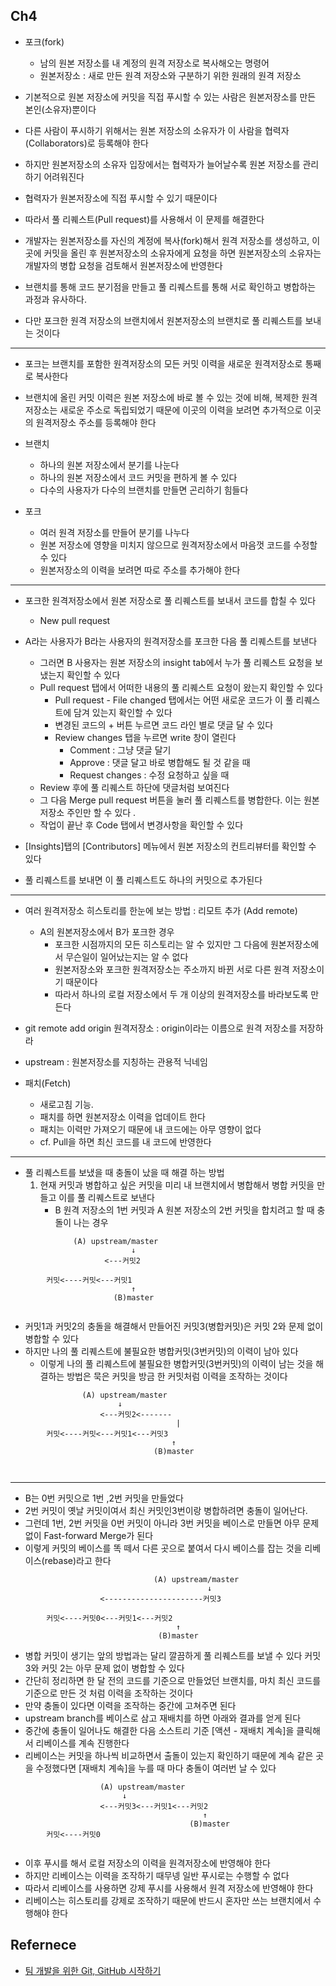 ## Ch4

- 포크(fork)
    - 남의 원본 저장소를 내 계정의 원격 저장소로 복사해오는 명령어
    - 원본저장소 : 새로 만든 원격 저장소와 구분하기 위한 원래의 원격 저장소
    
    
    
- 기본적으로 원본 저장소에 커밋을 직접 푸시할 수 있는 사람은 원본저장소를 만든 본인(소유자)뿐이다
- 다른 사람이 푸시하기 위해서는 원본 저장소의 소유자가 이 사람을 협력자(Collaborators)로 등록해야 한다
- 하지만 원본저장소의 소유자 입장에서는 협력자가 늘어날수록 원본 저장소를 관리하기 어려워진다
- 협력자가 원본저장소에 직접 푸시할 수 있기 때문이다
- 따라서 풀 리퀘스트(Pull request)를 사용해서 이 문제를 해결한다


- 개발자는 원본저장소를 자신의 계정에 복사(fork)해서 원격 저장소를 생성하고, 이 곳에 커밋을 올린 후 원본저장소의 소유자에게 요청을 하면 원본저장소의 소유자는 개발자의 병합 요청을 검토해서 원본저장소에 반영한다
- 브랜치를 통해 코드 분기점을 만들고 풀 리퀘스트를 통해 서로 확인하고 병합하는 과정과 유사하다.
- 다만 포크한 원격 저장소의 브랜치에서 원본저장소의 브랜치로 풀 리퀘스트를 보내는 것이다

<hr>


- 포크는 브랜치를 포함한 원격저장소의 모든 커밋 이력을 새로운 원격저장소로 통째로 복사한다
- 브랜치에 올린 커밋 이력은 원본 저장소에 바로 볼 수 있는 것에 비해, 복제한 원격 저장소는 새로운 주소로 독립되었기 때문에 이곳의 이력을 보려면 추가적으로 이곳의 원격저장소 주소를 등록해야 한다


- 브랜치
    - 하나의 원본 저장소에서 분기를 나눈다
    - 하나의 원본 저장소에서 코드 커밋을 편하게 볼 수 있다
    - 다수의 사용자가 다수의 브랜치를 만들면 곤리하기 힘들다
    
    
- 포크
    - 여러 원격 저장소를 만들어 분기를 나누다
    - 원본 저장소에 영향을 미치지 않으므로 원격저장소에서 마음껏 코드를 수정할 수 있다
    - 원본저장소의 이력을 보려면 따로 주소를 추가해야 한다

<hr>

- 포크한 원격저장소에서 원본 저장소로 풀 리퀘스트를 보내서 코드를 합칠 수 있다
    - New pull request


- A라는 사용자가 B라는 사용자의 원격저장소를 포크한 다음 풀 리퀘스트를 보낸다
    - 그러면 B 사용자는 원본 저장소의 insight tab에서 누가 풀 리퀘스트 요청을 보냈는지 확인할 수 있다
    - Pull request 탭에서 어떠한 내용의 풀 리퀘스트 요청이 왔는지 확인할 수 있다
        - Pull request - File changed 탭에서는 어떤 새로운 코드가 이 풀 리퀘스트에 담겨 있는지 확인할 수 있다
        - 변경된 코드의 + 버튼 누르면 코드 라인 별로 댓글 달 수 있다
        - Review changes 탭을 누르면 write 창이 열린다
            - Comment : 그냥 댓글 달기
            - Approve : 댓글 달고 바로 병합해도 될 것 같을 때
            - Request changes : 수정 요청하고 싶을 때
    - Review 후에 풀 리퀘스트 하단에 댓글처럼 보여진다
    - 그 다음 Merge pull request 버튼을 눌러 풀 리퀘스트를 병합한다. 이는 원본 저장소 주인만 할 수 있다 .
    - 작업이 끝난 후 Code 탭에서 변경사항을 확인할 수 있다
- [Insights]탭의 [Contributors] 메뉴에서 원본 저장소의 컨트리뷰터를 확인할 수 있다
- 풀 리퀘스트를 보내면 이 풀 리퀘스트도 하나의 커밋으로 추가된다

<hr>

- 여러 원격저장소 히스토리를 한눈에 보는 방법 : 리모트 추가 (Add remote)
    - A의 원본저장소에서 B가 포크한 경우
        - 포크한 시점까지의 모든 히스토리는 알 수 있지만 그 다음에 원본저장소에서 무슨일이 일어났는지는 알 수 없다
        - 원본저장소와 포크한 원격저장소는 주소까지 바뀐 서로 다른 원격 저장소이기 때문이다
        - 따라서 하나의 로컬 저장소에서 두 개 이상의 원격저장소를 바라보도록 만든다
- git remote add origin 원격저장소 : origin이라는 이름으로 원격 저장소를 저장하라
- upstream : 원본저장소를 지칭하는 관용적 닉네임

    
- 패치(Fetch)
    - 새로고침 기능.
    - 패치를 하면 원본저장소 이력을 업데이트 한다
    - 패치는 이력만 가져오기 때문에 내 코드에는 아무 영향이 없다
    - cf. Pull을 하면 최신 코드를 내 코드에 반영한다

<hr>

- 풀 리퀘스트를 보냈을 때 충돌이 났을 때 해결 하는 방법
    1. 현재 커밋과 병합하고 싶은 커밋을 미리 내 브랜치에서 병합해서 병합 커밋을 만들고 이를 풀 리퀘스트로 보낸다
        - B 원격 저장소의 1번 커밋과 A 원본 저장소의 2번 커밋을 합치려고 할 때 충돌이 나는 경우

```
              (A) upstream/master
                           ↓	
                     <---커밋2
        
        커밋<----커밋<---커밋1
        				   ↑
        			   (B)master
        			
```

- 커밋1과 커밋2의 충돌을 해결해서 만들어진 커밋3(병합커밋)은 커밋 2와 문제 없이 병합할 수 있다
 - 하지만 나의 풀 리퀘스트에 불필요한 병합커밋(3번커밋)의 이력이 남아 있다
    - 이렇게 나의 풀 리퀘스트에 불필요한 병합커밋(3번커밋)의 이력이 남는 것을 해결하는 방법은 묵은 커밋을 방금 한 커밋처럼 이력을 조작하는 것이다

```
        		(A) upstream/master
        				↓							
        			<---커밋2<-------
        							 |
        커밋<----커밋<---커밋1<---커밋3
        							↑
        						(B)master

  
```

<hr>

- B는 0번 커밋으로 1번 ,2번 커밋을 만들었다
- 2번 커밋이 옛날 커밋이여서 최신 커밋인3번이랑 병합하려면 충돌이 일어난다.
- 그런데 1번, 2번 커밋을 0번 커밋이 아니라 3번 커밋을 베이스로 만들면 아무 문제 없이 Fast-forward Merge가 된다
- 이렇게 커밋의 베이스를 똑 떼서 다른 곳으로 붙여서 다시 베이스를 잡는 것을 리베이스(rebase)라고 한다

```
                                (A) upstream/master
                                            ↓							
                    <----------------------커밋3
        												
        커밋<----커밋0<---커밋1<---커밋2
                                     ↑
                                 (B)master

```

- 병합 커밋이 생기는 앞의 방법과는 달리 깔끔하게 풀 리퀘스트를 보낼 수 있다 커밋 3와 커밋 2는 아무 문제 없이 병합할 수 있다
- 간단히 정리하면 한 달 전의 코드를 기준으로 만들었던 브랜치를, 마치 최신 코드를 기준으로 만든 것 처럼 이력을 조작하는 것이다
- 만약 충돌이 있다면 이력을 조작하는 중간에 고쳐주면 된다
- upstream branch를 베이스로 삼고 재배치를 하면 아래와 결과를 얻게 된다
- 중간에 충돌이 일어나도 해결한 다음 소스트리 기준 [액션 - 재배치 계속]을 클릭해서 리베이스를 계속 진행한다
- 리베이스는 커밋을 하나씩 비교하면서 출돌이 있는지 확인하기 때문에 계속 같은 곳을 수정했다면 [재배치 계속]을 누를 때 마다 충돌이 여러번 날 수 있다

```
        			(A) upstream/master
                         ↓							
        			<---커밋3<---커밋1<---커밋2
                                           ↑
                                        (B)master
        커밋<----커밋0
        												
```
- 이후 푸시를 해서 로컬 저장소의 이력을 원격저장소에 반영해야 한다
- 하지만 리베이스는 이력을 조작하기 때무넹 일반 푸시로는 수행할 수 없다
- 따라서 리베이스를 사용하면 강제 푸시를 사용해서 원격 저장소에 반영해야 한다
- 리베이스는 히스토리를 강제로 조작하기 때문에 반드시 혼자만 쓰는 브랜치에서 수행해야 한다

## Refernece
- [팀 개발을 위한 Git, GitHub 시작하기](http://www.hanbit.co.kr/store/books/look.php?p_code=B5159933380)
